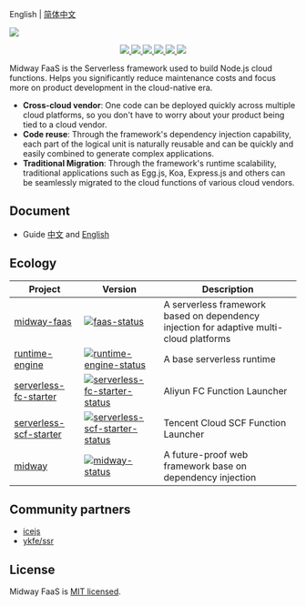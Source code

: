 English | [简体中文](./README.md)


![](https://img.alicdn.com/tfs/TB1HdniCSf2gK0jSZFPXXXsopXa-1000-353.png)

<p align="center">
  <a href="https://www.npmjs.com/package/@midwayjs/faas" alt="npm version">
    <img src="https://img.shields.io/npm/v/@midwayjs/faas.svg?style=flat" />
  </a>
  <a href="./LICENSE" alt="GitHub license">
    <img src="https://img.shields.io/badge/license-MIT-blue.svg" />
  </a>
  <a href="https://github.com/midwayjs/midway-faas/actions?query=workflow%3A%22Node.js+CI%22" alt="Node.js CI">
    <img src="https://img.shields.io/badge/Node.js%20CI-passing-brightgreen" />
  </a>
  <a href="https://github.com/midwayjs/midway-faas" alt="Activity">
    <img src="https://img.shields.io/github/commit-activity/m/midwayjs/midway-faas" />
  </a>
  <a href="https://github.com/midwayjs/midway-faas/graphs/contributors" alt="Contributors">
    <img src="https://img.shields.io/github/contributors/midwayjs/midway-faas" />
  </a>
  <a href="https://gitpod.io/#https://github.com/midwayjs/midway-faas" alt="Gitpod Ready-to-Code">
    <img src="https://img.shields.io/badge/Gitpod-Ready--to--Code-blue?logo=gitpod" />
  </a>
</p>

Midway FaaS is the Serverless framework used to build Node.js cloud functions. Helps you significantly reduce maintenance costs and focus more on product development in the cloud-native era.

- **Cross-cloud vendor**: One code can be deployed quickly across multiple cloud platforms, so you don't have to worry about your product being tied to a cloud vendor.
- **Code reuse**: Through the framework's dependency injection capability, each part of the logical unit is naturally reusable and can be quickly and easily combined to generate complex applications.
- **Traditional Migration**: Through the framework's runtime scalability, traditional applications such as Egg.js, Koa, Express.js and others can be seamlessly migrated to the cloud functions of various cloud vendors.

## Document

- Guide [中文](https://www.yuque.com/midwayjs/faas) and [English](https://www.yuque.com/midwayjs/faas/quick_start?translate=en)

## Ecology

|    Project         |    Version                                |   Description       |
|----------------|-----------------------------------------|-----------|
| [midway-faas] | [![faas-status]][faas-package] |A serverless framework based on dependency injection for adaptive multi-cloud platforms|
| [runtime-engine] | [![runtime-engine-status]][runtime-engine-package] |A base serverless runtime|
| [serverless-fc-starter] | [![serverless-fc-starter-status]][serverless-fc-starter-package] |Aliyun FC Function Launcher|
| [serverless-scf-starter] | [![serverless-scf-starter-status]][serverless-scf-starter-package] |Tencent Cloud SCF Function Launcher|
| [midway] | [![midway-status]][midway-package] |A future-proof web framework base on dependency injection |


[midway-faas]: https://github.com/midwayjs/midway-faas
[midway]: https://github.com/midwayjs/midway
[runtime-engine]: https://github.com/midwayjs/midway-faas/tree/master/packages/runtime-engine
[faas-cli]: https://github.com/midwayjs/midway-faas/tree/master/packages/faas-cli
[serverless-fc-starter]: https://github.com/midwayjs/midway-faas/tree/master/packages/serverless-fc-starter
[serverless-scf-starter]: https://github.com/midwayjs/midway-faas/tree/master/packages/serverless-scf-starter

[faas-status]: https://img.shields.io/npm/v/@midwayjs/faas.svg
[midway-status]: https://img.shields.io/npm/v/midway.svg
[runtime-engine-status]: https://img.shields.io/npm/v/@midwayjs/runtime-engine.svg
[serverless-fc-starter-status]: https://img.shields.io/npm/v/@midwayjs/runtime-engine.svg
[serverless-scf-starter-status]: https://img.shields.io/npm/v/@midwayjs/runtime-engine.svg

[faas-package]: https://npmjs.com/package/@midwayjs/faas
[midway-package]: https://npmjs.com/package/midway
[runtime-engine-package]: https://npmjs.com/package/@midwayjs/runtime-engine
[serverless-fc-starter-package]: https://npmjs.com/package/@midwayjs/serverless-fc-starter
[serverless-scf-starter-package]: https://npmjs.com/package/@midwayjs/serverless-scf-starter

## Community partners

- [icejs](https://ice.work/)
- [ykfe/ssr](https://github.com/ykfe/ssr/)

## License

Midway FaaS is [MIT licensed](./LICENSE).
